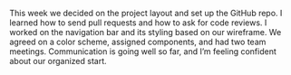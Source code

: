 This week we decided on the project layout and set up the GitHub repo. I learned how to send pull requests and how to ask for code reviews. I worked on the navigation bar and its styling based on our wireframe. We agreed on a color scheme, assigned components, and had two team meetings. Communication is going well so far, and I’m feeling confident about our organized start.